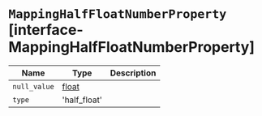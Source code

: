 # `MappingHalfFloatNumberProperty` [interface-MappingHalfFloatNumberProperty]

| Name | Type | Description |
| - | - | - |
| `null_value` | [float](./float.md) | &nbsp; |
| `type` | 'half_float' | &nbsp; |

